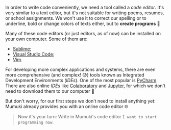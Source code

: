 In order to write code conveniently, we need a tool called a _code editor_. It's very similar to a text editor, but it's not suitable for writing poems, resumes, or school assignments. We won't use it to correct our spelling or to underline, bold or change colors of texts either, but to **create programs** :star_struck:

Many of these code editors (or just editors, as of now) can be installed on your own computer. Some of them are:

* [Sublime](https://www.sublimetext.com/);
* [Visual Studio Code](https://code.visualstudio.com/);
* [Vim](https://www.vim.org/).

For developing more complex applications and systems, there are even more comprehensive (and complex! :sweat:) tools known as Integrated Development Environments (_IDEs_). One of the most popular is [PyCharm](https://www.jetbrains.com/pycharm/). There are also online _IDEs_ like [Colaboratory](https://colab.research.google.com/) and [Jupyter](https://jupyter.org/), for which we don't need to download them to our computer :muscle:

But don't worry, for our first steps we don't need to install anything yet: Mumuki already provides you with an online code editor :globe_with_meridians:

> Now it's your turn: Write in Mumuki's code editor `I want to start programming now`.